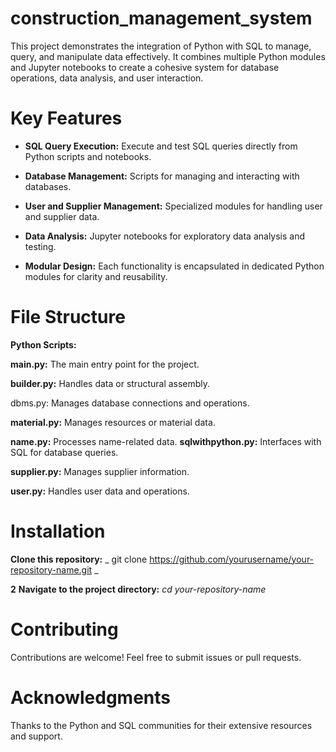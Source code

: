 # construction_management_system
This project demonstrates the integration of Python with SQL to manage, query, and manipulate data effectively. It combines multiple Python modules and Jupyter notebooks to create a cohesive system for database operations, data analysis, and user interaction. 

# Key Features 

- **SQL Query Execution:** Execute and test SQL queries directly from Python scripts and notebooks. 

- **Database Management:** Scripts for managing and interacting with databases. 

- **User and Supplier Management:** Specialized modules for handling user and supplier data. 

- **Data Analysis:** Jupyter notebooks for exploratory data analysis and testing. 

 - **Modular Design:** Each functionality is encapsulated in dedicated Python modules for clarity and reusability. 
# File Structure

**Python Scripts:**

**main.py:** The main entry point for the project.

**builder.py:** Handles data or structural assembly.

dbms.py: Manages database connections and operations.

**material.py:** Manages resources or material data.

**name.py:** Processes name-related data.
**sqlwithpython.py:** Interfaces with SQL for database queries.


**supplier.py:** Manages supplier information.

**user.py:** Handles user data and operations.

# Installation

**Clone this repository:**
_ git clone https://github.com/yourusername/your-repository-name.git _

**2** **Navigate to the project directory:**
_cd your-repository-name_

# Contributing

Contributions are welcome! Feel free to submit issues or pull requests.

# Acknowledgments

Thanks to the Python and SQL communities for their extensive resources and support.




